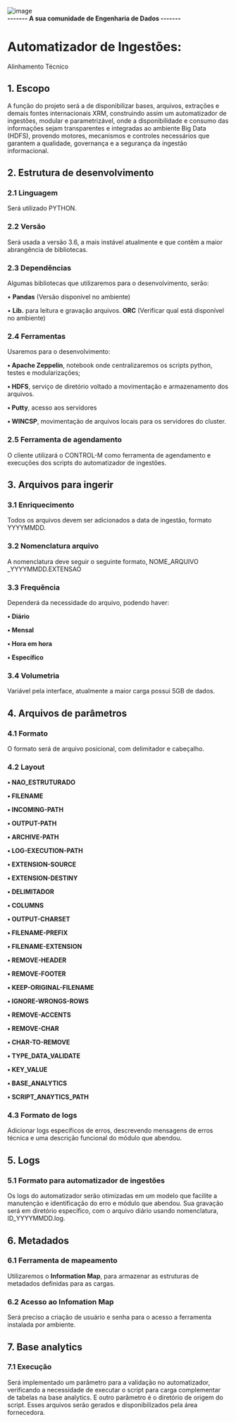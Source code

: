 ![image](https://user-images.githubusercontent.com/83982983/118044840-8929be00-b34d-11eb-807e-3754b17eaab1.png)<br>
<b>------- A sua comunidade de Engenharia de Dados -------</b>

# Automatizador de Ingestões:
Alinhamento Técnico

<h2 align=left><b>1. Escopo</b></h2>
A função do projeto será a de disponibilizar bases, arquivos, extrações e demais fontes internacionais XRM, construindo assim um automatizador de ingestões, modular e parametrizável, onde a disponibilidade e consumo das informações sejam transparentes e integradas ao ambiente Big Data (HDFS), provendo motores, mecanismos e controles necessários que garantem a qualidade, governança e a segurança da ingestão informacional.

<h2 align=left><b>2. Estrutura de desenvolvimento</b></h2>
  
<h3 align=left><b>2.1 Linguagem</b></h3>
  
<p align=left>Será utilizado PYTHON.
  
  <h3 align=left><b>2.2 Versão</b></h3>
  <p align=left>Será usada a versão 3.6, a mais instável atualmente e que contêm a maior abrangência de bibliotecas.<br>
<h3 align=left><b>2.3 Dependências</b></h3>
  
  <p align=left>Algumas bibliotecas que utilizaremos para o desenvolvimento, serão:<br>
<p align=left>•	<b>Pandas</b> (Versão disponível no ambiente)<br>
<p align=left>•	<b>Lib.</b> para leitura e gravação arquivos. <b>ORC</b> (Verificar qual está disponível no ambiente)<br>
  
<h3 align=left><b>2.4 Ferramentas</b></h3>
  <p align=left>Usaremos para o desenvolvimento:<br>
<p align=left><b>•	Apache Zeppelin</b>, notebook onde centralizaremos os scripts python, testes e modularizações;<br>
<p align=left><b>• HDFS</b>, serviço de diretório voltado a movimentação e armazenamento dos arquivos.<br>
<p align=left><b>•	Putty</b>, acesso aos servidores<br>
  
<p align=left><b>•	WINCSP</b>, movimentação de arquivos locais para os servidores do cluster.<br>
<h3 align=left><b>2.5 Ferramenta de agendamento</b></h3>
  <p align=left>O cliente utilizará o CONTROL-M como ferramenta de agendamento e execuções dos scripts do automatizador de ingestões.<br>
    
<h2 align=left><b>3. Arquivos para ingerir</b></h2>
<h3 align=left><b>3.1 Enriquecimento</b></h3>
  <p align=left>Todos os arquivos devem ser adicionados a data de ingestão, formato YYYYMMDD.<br>
<h3 align=left><b>3.2 Nomenclatura arquivo</b></h3>
  
  <p align=left>A nomenclatura deve seguir o seguinte formato, NOME_ARQUIVO _YYYYMMDD.EXTENSAO<br>
<h3 align=left><b>3.3 Frequência</b></h3>
  <p align=left>Dependerá da necessidade do arquivo, podendo haver:<br>
    
<p align=left><b>•	Diário</b><br>
<p align=left><b>•	Mensal</b><br>
<p align=left><b>•	Hora em hora</b><br>
<p align=left><b>•	Específico</b><br>
  
<h3 align=left><b>3.4 Volumetria</b></h3>
 <p align=left>Variável pela interface, atualmente a maior carga possui 5GB de dados.<br>
  <h2 align=left><b>4. Arquivos de parâmetros</b></h2>
  
  <h3 align=left><b>4.1 Formato</b></h3>
  <p align=left>O formato será de arquivo posicional, com delimitador e cabeçalho.<br>
<h3 align=left><b>4.2 Layout</b></h3>
<p align=left><b>• NAO_ESTRUTURADO</b><br>
  
<p align=left><b>• FILENAME</b><br>
<p align=left><b>• INCOMING-PATH</b><br>
<p align=left><b>• OUTPUT-PATH</b><br>
<p align=left><b>• ARCHIVE-PATH</b><br>
<p align=left><b>• LOG-EXECUTION-PATH</b><br>
<p align=left><b>• EXTENSION-SOURCE</b><br>
<p align=left><b>• EXTENSION-DESTINY</b><br>
<p align=left><b>• DELIMITADOR</b><br>
<p align=left><b>• COLUMNS</b><br>
<p align=left><b>• OUTPUT-CHARSET</b><br>
<p align=left><b>• FILENAME-PREFIX</b><br>
<p align=left><b>• FILENAME-EXTENSION</b><br>
<p align=left><b>• REMOVE-HEADER</b><br>
<p align=left><b>• REMOVE-FOOTER</b><br>
<p align=left><b>• KEEP-ORIGINAL-FILENAME</b><br>
<p align=left><b>• IGNORE-WRONGS-ROWS</b><br>
<p align=left><b>• REMOVE-ACCENTS</b><br>
<p align=left><b>• REMOVE-CHAR</b><br>
<p align=left><b>• CHAR-TO-REMOVE</b><br>
<p align=left><b>• TYPE_DATA_VALIDATE</b><br>
<p align=left><b>• KEY_VALUE</b><br>
<p align=left><b>• BASE_ANALYTICS</b><br>
<p align=left><b>• SCRIPT_ANAYTICS_PATH</b><br>
  
<h3 align=left><b>4.3 Formato de logs</b></h3>
<p align=left>Adicionar logs específicos de erros, descrevendo mensagens de erros técnica e uma descrição funcional do módulo que abendou.<br>
<h2 align=left><b>5. Logs</b></h2>
<h3 align=left><b>5.1 Formato para automatizador de ingestões</b></h3>

<p align=left>Os logs do automatizador serão otimizadas em um modelo que facilite a manutenção e identificação do erro e módulo que abendou. Sua gravação será em diretório específico, com o arquivo diário usando nomenclatura, ID_YYYYMMDD.log.<br>
<h2 align=left><b>6. Metadados</b></h2>
<h3 align=left><b>6.1	Ferramenta de mapeamento</b></h3>

<p align=left>Utilizaremos o <b>Information Map</b>, para armazenar as estruturas de metadados definidas para as cargas.<br>
<h3 align=left><b>6.2	Acesso ao Infomation Map</b></h3>
<p align=left>Será preciso a criação de usuário e senha para o acesso a ferramenta instalada por ambiente.<br>
<h2 align=left><b>7. Base analytics</b></h2>

<h3 align=left><b>7.1 Execução</b></h3>
<p align=left>Será implementado um parâmetro para a validação no automatizador, verificando a necessidade de executar o script para carga complementar de tabelas na base analytics. E outro parâmetro é o diretório de origem do script.
Esses arquivos serão gerados e disponibilizados pela área fornecedora.
